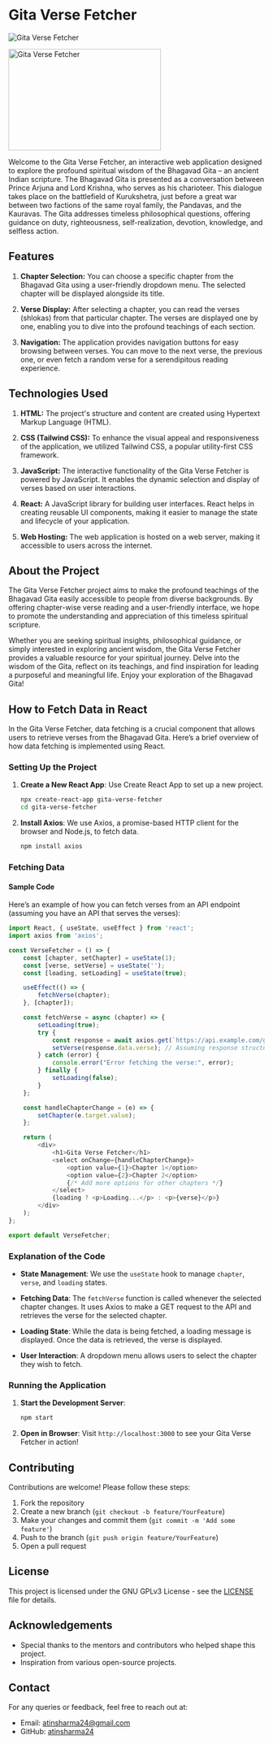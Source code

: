 # Gita Verse Fetcher

![Gita Verse Fetcher](https://i.imgur.com/IXrOvog.jpg)

<img src="https://i.imgur.com/IXrOvog.jpg" alt="Gita Verse Fetcher" width="300" height="200" />



<!-- [Imgur](https://i.imgur.com/IXrOvog.jpg) -->

Welcome to the Gita Verse Fetcher, an interactive web application designed to explore the profound spiritual wisdom of the Bhagavad Gita – an ancient Indian scripture. The Bhagavad Gita is presented as a conversation between Prince Arjuna and Lord Krishna, who serves as his charioteer. This dialogue takes place on the battlefield of Kurukshetra, just before a great war between two factions of the same royal family, the Pandavas, and the Kauravas. The Gita addresses timeless philosophical questions, offering guidance on duty, righteousness, self-realization, devotion, knowledge, and selfless action.

## Features

1. **Chapter Selection:** You can choose a specific chapter from the Bhagavad Gita using a user-friendly dropdown menu. The selected chapter will be displayed alongside its title.

2. **Verse Display:** After selecting a chapter, you can read the verses (shlokas) from that particular chapter. The verses are displayed one by one, enabling you to dive into the profound teachings of each section.

3. **Navigation:** The application provides navigation buttons for easy browsing between verses. You can move to the next verse, the previous one, or even fetch a random verse for a serendipitous reading experience.

## Technologies Used

1. **HTML:** The project's structure and content are created using Hypertext Markup Language (HTML).

2. **CSS (Tailwind CSS):** To enhance the visual appeal and responsiveness of the application, we utilized Tailwind CSS, a popular utility-first CSS framework.

3. **JavaScript:** The interactive functionality of the Gita Verse Fetcher is powered by JavaScript. It enables the dynamic selection and display of verses based on user interactions.

4. **React:** A JavaScript library for building user interfaces. React helps in creating reusable UI components, making it easier to manage the state and lifecycle of your application.

5. **Web Hosting:** The web application is hosted on a web server, making it accessible to users across the internet.

## About the Project

The Gita Verse Fetcher project aims to make the profound teachings of the Bhagavad Gita easily accessible to people from diverse backgrounds. By offering chapter-wise verse reading and a user-friendly interface, we hope to promote the understanding and appreciation of this timeless spiritual scripture.

Whether you are seeking spiritual insights, philosophical guidance, or simply interested in exploring ancient wisdom, the Gita Verse Fetcher provides a valuable resource for your spiritual journey. Delve into the wisdom of the Gita, reflect on its teachings, and find inspiration for leading a purposeful and meaningful life. Enjoy your exploration of the Bhagavad Gita!

## How to Fetch Data in React

In the Gita Verse Fetcher, data fetching is a crucial component that allows users to retrieve verses from the Bhagavad Gita. Here’s a brief overview of how data fetching is implemented using React.

### Setting Up the Project

1. **Create a New React App**: Use Create React App to set up a new project.

   ```bash
   npx create-react-app gita-verse-fetcher
   cd gita-verse-fetcher
   ```

2. **Install Axios**: We use Axios, a promise-based HTTP client for the browser and Node.js, to fetch data.

   ```bash
   npm install axios
   ```

### Fetching Data

#### Sample Code

Here’s an example of how you can fetch verses from an API endpoint (assuming you have an API that serves the verses):

```javascript
import React, { useState, useEffect } from 'react';
import axios from 'axios';

const VerseFetcher = () => {
    const [chapter, setChapter] = useState(1);
    const [verse, setVerse] = useState('');
    const [loading, setLoading] = useState(true);

    useEffect(() => {
        fetchVerse(chapter);
    }, [chapter]);

    const fetchVerse = async (chapter) => {
        setLoading(true);
        try {
            const response = await axios.get(`https://api.example.com/gita/verses?chapter=${chapter}`);
            setVerse(response.data.verse); // Assuming response structure has 'verse'
        } catch (error) {
            console.error("Error fetching the verse:", error);
        } finally {
            setLoading(false);
        }
    };

    const handleChapterChange = (e) => {
        setChapter(e.target.value);
    };

    return (
        <div>
            <h1>Gita Verse Fetcher</h1>
            <select onChange={handleChapterChange}>
                <option value={1}>Chapter 1</option>
                <option value={2}>Chapter 2</option>
                {/* Add more options for other chapters */}
            </select>
            {loading ? <p>Loading...</p> : <p>{verse}</p>}
        </div>
    );
};

export default VerseFetcher;
```

### Explanation of the Code

- **State Management**: We use the `useState` hook to manage `chapter`, `verse`, and `loading` states.

- **Fetching Data**: The `fetchVerse` function is called whenever the selected chapter changes. It uses Axios to make a GET request to the API and retrieves the verse for the selected chapter.

- **Loading State**: While the data is being fetched, a loading message is displayed. Once the data is retrieved, the verse is displayed.

- **User Interaction**: A dropdown menu allows users to select the chapter they wish to fetch.

### Running the Application

1. **Start the Development Server**:

   ```bash
   npm start
   ```

2. **Open in Browser**: Visit `http://localhost:3000` to see your Gita Verse Fetcher in action!

## Contributing

Contributions are welcome! Please follow these steps:

1. Fork the repository
2. Create a new branch (`git checkout -b feature/YourFeature`)
3. Make your changes and commit them (`git commit -m 'Add some feature'`)
4. Push to the branch (`git push origin feature/YourFeature`)
5. Open a pull request

## License

This project is licensed under the GNU GPLv3 License - see the [LICENSE](LICENSE) file for details.

## Acknowledgements

- Special thanks to the mentors and contributors who helped shape this project.
- Inspiration from various open-source projects.

## Contact

For any queries or feedback, feel free to reach out at:

- Email: atinsharma24@gmail.com
- GitHub: [atinsharma24](https://github.com/atinsharma24)
```

